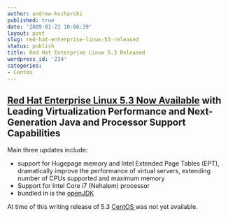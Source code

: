 ```yaml
---
author: andrew-kucharski
published: true
date: '2009-01-21 10:06:39'
layout: post
slug: red-hat-enterprise-linux-53-released
status: publish
title: Red Hat Enterprise Linux 5.3 Released
wordpress_id: '234'
categories:
- Centos
---
```


## [Red Hat Enterprise Linux 5.3 Now Available](http://www.redhat.com/about/news/prarchive/2009/rhel_5_3.html?sc_cid=70160000000HgJdAAK) with Leading Virtualization Performance and Next-Generation Java and Processor Support Capabilities


Main three updates include:
- support for Hugepage memory and Intel Extended Page Tables (EPT), dramatically improve the performance of virtual servers, extending number of CPUs supported and maximum memory
- Support for Intel Core i7 (Nehalem) processor
- bundled in is the [openJDK](http://openjdk.java.net/)

At time of this writing release of 5.3 [CentOS ](http://centos.org/)was not yet available.
